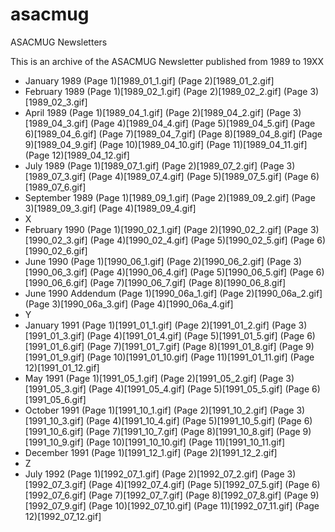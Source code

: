 # asacmug
ASACMUG Newsletters

This is an archive of the ASACMUG Newsletter published
from 1989 to 19XX

* January 1989 (Page 1)[1989_01_1.gif] (Page 2)[1989_01_2.gif]
* February 1989 (Page 1)[1989_02_1.gif] (Page 2)[1989_02_2.gif] (Page 3)[1989_02_3.gif]
* April 1989 (Page 1)[1989_04_1.gif] (Page 2)[1989_04_2.gif] (Page 3)[1989_04_3.gif] (Page 4)[1989_04_4.gif] (Page 5)[1989_04_5.gif] (Page 6)[1989_04_6.gif] (Page 7)[1989_04_7.gif] (Page 8)[1989_04_8.gif] (Page 9)[1989_04_9.gif] (Page 10)[1989_04_10.gif] (Page 11)[1989_04_11.gif] (Page 12)[1989_04_12.gif] 
* July 1989 (Page 1)[1989_07_1.gif] (Page 2)[1989_07_2.gif] (Page 3)[1989_07_3.gif] (Page 4)[1989_07_4.gif] (Page 5)[1989_07_5.gif] (Page 6)[1989_07_6.gif] 
* September 1989 (Page 1)[1989_09_1.gif] (Page 2)[1989_09_2.gif] (Page 3)[1989_09_3.gif] (Page 4)[1989_09_4.gif]
* X
* February 1990 (Page 1)[1990_02_1.gif] (Page 2)[1990_02_2.gif] (Page 3)[1990_02_3.gif] (Page 4)[1990_02_4.gif] (Page 5)[1990_02_5.gif] (Page 6)[1990_02_6.gif]
* June 1990 (Page 1)[1990_06_1.gif] (Page 2)[1990_06_2.gif] (Page 3)[1990_06_3.gif] (Page 4)[1990_06_4.gif] (Page 5)[1990_06_5.gif] (Page 6)[1990_06_6.gif] (Page 7)[1990_06_7.gif] (Page 8)[1990_06_8.gif]
* June 1990 Addendum (Page 1)[1990_06a_1.gif] (Page 2)[1990_06a_2.gif] (Page 3)[1990_06a_3.gif] (Page 4)[1990_06a_4.gif]
* Y
* January 1991 (Page 1)[1991_01_1.gif] (Page 2)[1991_01_2.gif] (Page 3)[1991_01_3.gif] (Page 4)[1991_01_4.gif] (Page 5)[1991_01_5.gif] (Page 6)[1991_01_6.gif] (Page 7)[1991_01_7.gif] (Page 8)[1991_01_8.gif] (Page 9)[1991_01_9.gif] (Page 10)[1991_01_10.gif] (Page 11)[1991_01_11.gif] (Page 12)[1991_01_12.gif] 
* May 1991 (Page 1)[1991_05_1.gif] (Page 2)[1991_05_2.gif] (Page 3)[1991_05_3.gif] (Page 4)[1991_05_4.gif] (Page 5)[1991_05_5.gif] (Page 6)[1991_05_6.gif]
* October 1991 (Page 1)[1991_10_1.gif] (Page 2)[1991_10_2.gif] (Page 3)[1991_10_3.gif] (Page 4)[1991_10_4.gif] (Page 5)[1991_10_5.gif] (Page 6)[1991_10_6.gif] (Page 7)[1991_10_7.gif] (Page 8)[1991_10_8.gif] (Page 9)[1991_10_9.gif] (Page 10)[1991_10_10.gif]  (Page 11)[1991_10_11.gif]
* December 1991 (Page 1)[1991_12_1.gif] (Page 2)[1991_12_2.gif]
* Z
* July 1992 (Page 1)[1992_07_1.gif] (Page 2)[1992_07_2.gif] (Page 3)[1992_07_3.gif] (Page 4)[1992_07_4.gif] (Page 5)[1992_07_5.gif] (Page 6)[1992_07_6.gif] (Page 7)[1992_07_7.gif] (Page 8)[1992_07_8.gif] (Page 9)[1992_07_9.gif] (Page 10)[1992_07_10.gif] (Page 11)[1992_07_11.gif] (Page 12)[1992_07_12.gif] 
